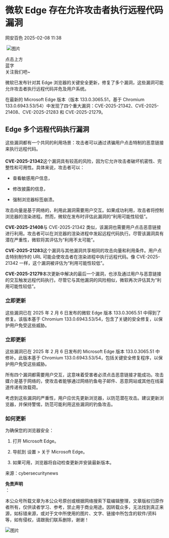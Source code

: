 #  微软 Edge 存在允许攻击者执行远程代码漏洞   
 网安百色   2025-02-08 11:38  
  
 ![图片](https://mmbiz.qpic.cn/mmbiz_png/1QIbxKfhZo5lNbibXUkeIxDGJmD2Md5vK9ZGS15PBzhF8gRBMk6V7TXMVsSxyqn3vpLuXTg82nHzLRYicg7QtVJQ/640?wx_fmt=other&from=appmsg&wxfrom=5&wx_lazy=1&wx_co=1&tp=webp "")  
  
点击上方  
蓝字  
关注我们吧~  
  
微软已发布针对其 Edge 浏览器的关键安全更新，修复了多个漏洞，这些漏洞可能允许攻击者执行远程代码并危及用户系统。  
  
在最新的 Microsoft Edge 版本（版本 133.0.3065.51，基于 Chromium 133.0.6943.53/54）中发现了四个重大漏洞：CVE-2025-21342、CVE-2025-21408、CVE-2025-21283 和 CVE-2025-21279。  
## Edge 多个远程代码执行漏洞  
  
这些漏洞都有一个共同的利用场景：攻击者可以通过诱骗用户点击特制的恶意链接来执行远程代码。  
####   
  
**CVE-2025-21342**这个漏洞具有较高的风险，因为它允许攻击者破坏机密性、完整性和可用性。具体来说，攻击者可以：  
- 查看敏感用户信息，  
  
- 修改披露的信息，  
  
- 强制浏览器标签崩溃。  
  
攻击向量是基于网络的，利用此漏洞需要用户交互。如果成功利用，攻击者将控制浏览器的渲染进程。然而，微软在发布时评估此漏洞的“利用可能性较低”。  
  
**CVE-2025-21408**与 CVE-2025-21342 类似，该漏洞也需要用户点击恶意链接进行利用。攻击者可以在浏览器的渲染进程中发起远程代码执行。尽管该漏洞具有潜在严重性，微软将其评估为“利用不太可能”。  
  
**CVE-2025-21283**这个漏洞与其他漏洞共享相同的攻击向量和利用条件。用户点击特别制作的 URL 可能会使攻击者在渲染进程中执行远程代码。像 CVE-2025-21342 一样，这个漏洞被评估为“利用可能性较低”。  
  
**CVE-2025-21279**本次更新中解决的最后一个漏洞，也涉及通过用户与恶意链接的交互触发远程代码执行。尽管它与其他漏洞的风险相似，微软再次评估其为“利用可能性较低”。  
### 立即更新  
  
这些漏洞已在 2025 年 2 月 6 日发布的微软 Edge 版本 133.0.3065.51 中得到了修复。该版本基于 Chromium 133.0.6943.53/54，包含了关键的安全修复，以保护用户免受这些威胁。  
### 立即更新  
  
这些漏洞已在 2025 年 2 月 6 日发布的 Microsoft Edge 版本 133.0.3065.51 中修补。此版本基于 Chromium 133.0.6943.53/54，包括关键安全修复程序，以保护用户免受这些威胁。  
  
所有四个漏洞都需要用户交互，这意味着受害者必须点击恶意链接才能成功。攻击媒介是基于网络的，使攻击者能够通过网络钓鱼电子邮件、恶意网站或其他在线渠道传递有效载荷。  
  
考虑到这些漏洞的严重性，用户应优先更新浏览器，以防范潜在攻击。建议更新浏览器，并保持警惕，防范可能利用这些漏洞的钓鱼攻击。  
### 如何更新  
  
为确保您的浏览器安全：  
1. 打开 Microsoft Edge。  
  
1. 导航到 设置 > 关于 Microsoft Edge。  
  
1. 如果可用，浏览器将自动检查更新并安装最新版本。  
  
来源：cybersecuritynews  
  
**免责声明**  
：  
  
本公众号所载文章为本公众号原创或根据网络搜索下载编辑整理，文章版权归原作者所有，仅供读者学习、参考，禁止用于商业用途。因转载众多，无法找到真正来源，如标错来源，或对于文中所使用的图片、文字、链接中所包含的软件/资料等，如有侵权，请跟我们联系删除，谢谢！  
  
![图片](https://mmbiz.qpic.cn/mmbiz_jpg/1QIbxKfhZo5lNbibXUkeIxDGJmD2Md5vKicbNtIkdNvibicL87FjAOqGicuxcgBuRjjolLcGDOnfhMdykXibWuH6DV1g/640?wx_fmt=other&from=appmsg&wxfrom=5&wx_lazy=1&wx_co=1&tp=webp "")  
  
  
